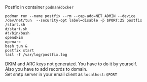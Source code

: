 Postfix in container `podman`/`docker`
```
podman run --name postfix --rm --cap-add=NET_ADMIN --device /dev/net/tun  --security-opt label=disable -p $PORT:25 postfix /start.sh
#/start.sh
#!/bin/bash
opendkim
openarc
bash tun &
postfix start
tail -f /var/log/postfix.log
```
DKIM and ARC keys not generated. You have to do it by yourself.<br> Also you have to add records to domain. <br>
Set smtp server in your email client as `localhost:$PORT`
